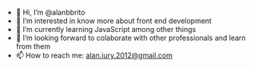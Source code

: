 - 👋 Hi, I’m @alanbbrito
- 👀 I’m interested in know more about front end development
- 🌱 I’m currently learning JavaScript among other things
- 💞️ I’m looking forward to colaborate with other professionals and learn from them
- 📫 How to reach me: alan.iury.2012@gmail.com

<!---
Akhne/Akhne is a ✨ special ✨ repository because its `README.md` (this file) appears on your GitHub profile.
You can click the Preview link to take a look at your changes.
--->
